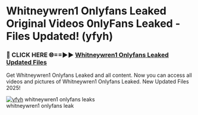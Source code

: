 # Whitneywren1 Onlyfans Leaked Original Videos 0nlyFans Leaked - Files Updated! (yfyh)

<h3>🔴 CLICK HERE 🌐==►► <a href="https://tinyurl.com/2r6w6z4p" rel="nofollow">Whitneywren1 Onlyfans Leaked Updated Files</a></h3>

Get Whitneywren1 Onlyfans Leaked and all content. Now you can access all videos and pictures of Whitneywren1 Onlyfans Leaked. New Updated Files 2025!

[![yfyh](https://i.imgur.com/CCmkfDU.gif)](https://tinyurl.com/2r6w6z4p)
whitneywren1 onlyfans leaks<br>
whitneywren1 onlyfans leak